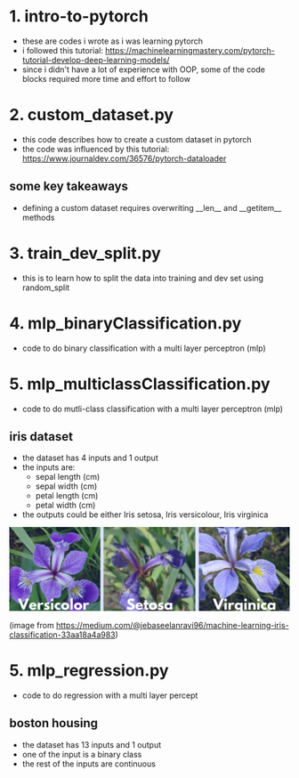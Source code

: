 # 1. intro-to-pytorch

* these are codes i wrote as i was learning pytorch
* i followed this tutorial: https://machinelearningmastery.com/pytorch-tutorial-develop-deep-learning-models/
* since i didn't have a lot of experience with OOP, some of the code blocks required more time and effort to follow

# 2. custom_dataset.py

* this code describes how to create a custom dataset in pytorch
* the code was influenced by this tutorial: https://www.journaldev.com/36576/pytorch-dataloader

## some key takeaways

* defining a custom dataset requires overwriting \_\_len\_\_ and \_\_getitem\_\_ methods

# 3. train_dev_split.py

* this is to learn how to split the data into training and dev set using random\_split

# 4. mlp_binaryClassification.py

* code to do binary classification with a multi layer perceptron (mlp)

# 5. mlp_multiclassClassification.py

* code to do mutli-class classification with a multi layer perceptron (mlp)

## iris dataset

* the dataset has 4 inputs and 1 output
* the inputs are:
  * sepal length (cm)
  * sepal width (cm)
  * petal length (cm)
  * petal width (cm)
 * the outputs could be either Iris setosa, Iris versicolour, Iris virginica
 
 ![image](./images/iris.jpg)
 
 (image from https://medium.com/@jebaseelanravi96/machine-learning-iris-classification-33aa18a4a983)
 
 # 5. mlp_regression.py

* code to do regression with a multi layer percept

## boston housing

* the dataset has 13 inputs and 1 output
* one of the input is a binary class
* the rest of the inputs are continuous
